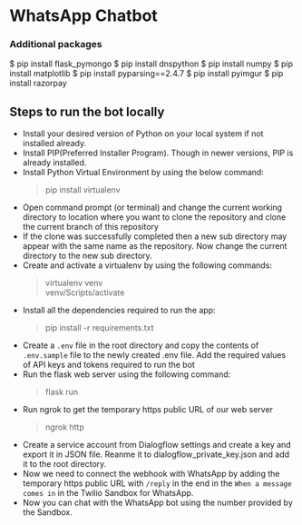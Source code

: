 # WhatsApp Chatbot

### Additional packages
$ pip install flask_pymongo
$ pip install dnspython
$ pip install numpy
$ pip install matplotlib
$ pip install pyparsing==2.4.7
$ pip install pyimgur
$ pip install razorpay

## Steps to run the bot locally
* Install your desired version of Python on your local system if not installed already.
* Install PIP(Preferred Installer Program). Though in newer versions, PIP is already installed.
* Install Python Virtual Environment by using the below command:
    > pip install virtualenv
* Open command prompt (or terminal) and change the current working directory to location where you want to clone the repository and clone the current branch of this repository
* If the clone was successfully completed then a new sub directory may appear with the same name as the repository. Now change the current directory to the new sub directory.
* Create and activate a virtualenv by using the following commands:
    > virtualenv venv  
    > venv/Scripts/activate
* Install all the dependencies required to run the app:
    > pip install -r requirements.txt
* Create a `.env` file in the root directory and copy the contents of `.env.sample` file to the newly created .env file. Add the required values of API keys and tokens required to run the bot
* Run the flask web server using the following command:
    > flask run
* Run ngrok to get the temporary https public URL of our web server
    > ngrok http <port-number>
* Create a service account from Dialogflow settings and create a key and export it in JSON file. Reanme it to dialogflow_private_key.json and add it to the root directory.
* Now we need to connect the webhook with WhatsApp by adding the temporary https public URL with `/reply` in the end in the `When a message comes in` in the Twilio Sandbox for WhatsApp.
* Now you can chat with the WhatsApp bot using the number provided by the Sandbox.